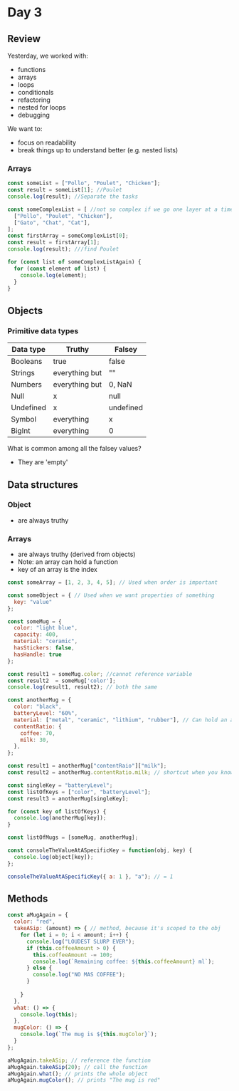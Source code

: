 # Day 3
## Review
Yesterday, we worked with:
* functions
* arrays
* loops
* conditionals
* refactoring
* nested for loops
* debugging

We want to:
* focus on readability
* break things up to understand better (e.g. nested lists)

### Arrays
```javascript
const someList = ["Pollo", "Poulet", "Chicken"];
const result = someList[1]; //Poulet
console.log(result); //Separate the tasks
```
```javascript
const someComplexList = [ //not so complex if we go one layer at a time
  ["Pollo", "Poulet", "Chicken"],
  ["Gato", "Chat", "Cat"],
];
const firstArray = someComplexList[0];
const result = firstArray[1];
console.log(result); ///find Poulet
```
```javascript
for (const list of someComplexListAgain) {
  for (const element of list) {
    console.log(element);
  }
}
```

## Objects
### Primitive data types
Data type | Truthy | Falsey
--- | --- | ---
Booleans | true | false
Strings | everything but | ""
Numbers | everything but | 0, NaN
Null | x | null
Undefined | x | undefined
Symbol | everything | x
BigInt | everything | 0

What is common among all the falsey values?
* They are 'empty'

## Data structures
### Object
* are always truthy
### Arrays
* are always truthy (derived from objects)
* Note: an array can hold a function
* key of an array is the index

```javascript
const someArray = [1, 2, 3, 4, 5]; // Used when order is important

const someObject = { // Used when we want properties of something
  key: "value"
};
```
```javascript
const someMug = {
  color: "light blue",
  capacity: 400,
  material: "ceramic",
  hasStickers: false,
  hasHandle: true
};

const result1 = someMug.color; //cannot reference variable
const result2  = someMug['color'];
console.log(result1, result2); // both the same

const anotherMug = {
  color: "black",
  batteryLevel: "60%",
  material: ["metal", "ceramic", "lithium", "rubber"], // Can hold an array
  contentRatio: {
    coffee: 70,
    milk: 30,
  },
};

const result1 = anotherMug["contentRaio"]["milk"];
const result2 = anotherMug.contentRatio.milk; // shortcut when you know the key

const singleKey = "batteryLevel";
const listOfKeys = ["color", "batteryLevel"];
const result3 = anotherMug[singleKey];

for (const key of listOfKeys) {
  console.log(anotherMug[key]);
}

const listOfMugs = [someMug, anotherMug];

const consoleTheValueAtASpecificKey = function(obj, key) {
  console.log(object[key]);
};

consoleTheValueAtASpecificKey({ a: 1 }, "a"); // = 1
```

## Methods
```javascript
const aMugAgain = {
  color: "red",
  takeASip: (amount) => { // method, because it's scoped to the obj
    for (let i = 0; i < amount; i++) {
      console.log("LOUDEST SLURP EVER");
      if (this.coffeeAmount > 0) {
        this.coffeeAmount -= 100;
        console.log(`Remaining coffee: ${this.coffeeAmount} ml`);
      } else {
        console.log("NO MAS COFFEE");
      }
      
    }
  },
  what: () => {
    console.log(this);
  },
  mugColor: () => {
    console.log(`The mug is ${this.mugColor}`);
  }
};

aMugAgain.takeASip; // reference the function
aMugAgain.takeASip(20); // call the function
aMugAgain.what(); // prints the whole object
aMugAgain.mugColor(); // prints "The mug is red" 
```